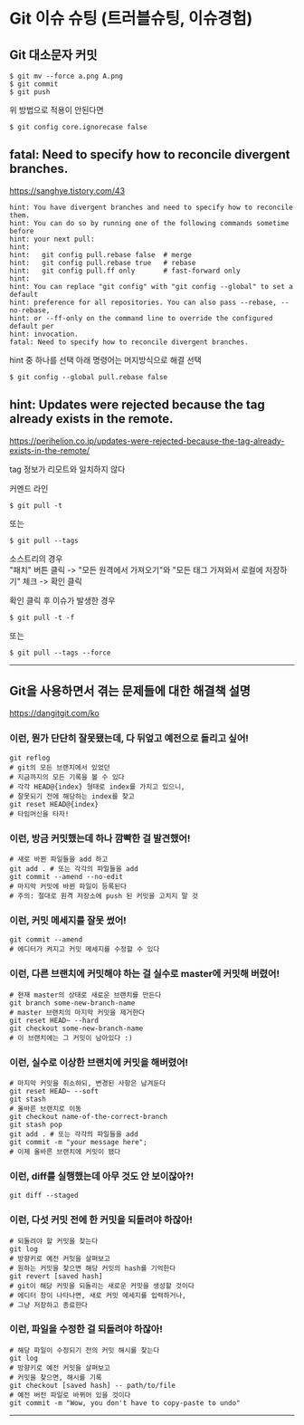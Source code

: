# Git 이슈 슈팅 (트러블슈팅, 이슈경험)

## Git 대소문자 커밋

```
$ git mv --force a.png A.png
$ git commit
$ git push
```

위 방법으로 적용이 안된다면

```
$ git config core.ignorecase false
```

## fatal: Need to specify how to reconcile divergent branches.

https://sanghye.tistory.com/43

```
hint: You have divergent branches and need to specify how to reconcile them.
hint: You can do so by running one of the following commands sometime before
hint: your next pull:
hint:
hint:   git config pull.rebase false  # merge
hint:   git config pull.rebase true   # rebase
hint:   git config pull.ff only       # fast-forward only
hint:
hint: You can replace "git config" with "git config --global" to set a default
hint: preference for all repositories. You can also pass --rebase, --no-rebase,
hint: or --ff-only on the command line to override the configured default per
hint: invocation.
fatal: Need to specify how to reconcile divergent branches.
```

hint 중 하나를 선택
아래 명령어는 머지방식으로 해결 선택

```
$ git config --global pull.rebase false
```

## hint: Updates were rejected because the tag already exists in the remote.

https://perihelion.co.jp/updates-were-rejected-because-the-tag-already-exists-in-the-remote/

tag 정보가 리모트와 일치하지 않다

커멘드 라인

```
$ git pull -t
```

또는

```
$ git pull --tags
```

소스트리의 경우  
"패치" 버튼 클릭 -> "모든 원격에서 가져오기"와 "모든 태그 가져와서 로컬에 저장하기" 체크 -> 확인 클릭

확인 클릭 후 이슈가 발생한 경우

```
$ git pull -t -f
```

또는

```
$ git pull --tags --force
```

---

## Git을 사용하면서 겪는 문제들에 대한 해결책 설명

https://dangitgit.com/ko

### 이런, 뭔가 단단히 잘못됐는데, 다 뒤엎고 예전으로 돌리고 싶어!

```
git reflog
# git의 모든 브랜치에서 있었던
# 지금까지의 모든 기록을 볼 수 있다
# 각각 HEAD@{index} 형태로 index를 가지고 있으니,
# 잘못되기 전에 해당하는 index를 찾고
git reset HEAD@{index}
# 타임머신을 타자!
```

### 이런, 방금 커밋했는데 하나 깜빡한 걸 발견했어!

```
# 새로 바뀐 파일들을 add 하고
git add . # 또는 각각의 파일들을 add
git commit --amend --no-edit
# 마지막 커밋에 바뀐 파일이 등록된다
# 주의: 절대로 원격 저장소에 push 된 커밋을 고치지 말 것
```

### 이런, 커밋 메세지를 잘못 썼어!

```
git commit --amend
# 에디터가 켜지고 커밋 메세지를 수정할 수 있다
```

### 이런, 다른 브랜치에 커밋해야 하는 걸 실수로 master에 커밋해 버렸어!

```
# 현재 master의 상태로 새로운 브랜치를 만든다
git branch some-new-branch-name
# master 브랜치의 마지막 커밋을 제거한다
git reset HEAD~ --hard
git checkout some-new-branch-name
# 이 브랜치에는 그 커밋이 남아있다 :)
```

### 이런, 실수로 이상한 브랜치에 커밋을 해버렸어!

```
# 마지막 커밋을 취소하되, 변경된 사항은 남겨둔다
git reset HEAD~ --soft
git stash
# 올바른 브랜치로 이동
git checkout name-of-the-correct-branch
git stash pop
git add . # 또는 각각의 파일들을 add
git commit -m "your message here";
# 이제 올바른 브랜치에 커밋이 됐다
```

### 이런, diff를 실행했는데 아무 것도 안 보이잖아?!

```
git diff --staged
```

### 이런, 다섯 커밋 전에 한 커밋을 되돌려야 하잖아!

```
# 되돌려야 할 커밋을 찾는다
git log
# 방향키로 예전 커밋을 살펴보고
# 원하는 커밋을 찾으면 해당 커밋의 hash를 기억한다
git revert [saved hash]
# git이 해당 커밋을 되돌리는 새로운 커밋을 생성할 것이다
# 에디터 창이 나타나면, 새로 커밋 메세지를 입력하거나,
# 그냥 저장하고 종료한다
```

### 이런, 파일을 수정한 걸 되돌려야 하잖아!

```
# 해당 파일이 수정되기 전의 커밋 해시를 찾는다
git log
# 방향키로 예전 커밋을 살펴보고
# 커밋을 찾으면, 해시를 기록
git checkout [saved hash] -- path/to/file
# 예전 버전 파일로 바뀌어 있을 것이다
git commit -m "Wow, you don't have to copy-paste to undo"
```

---
